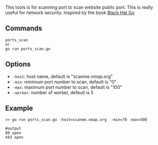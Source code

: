This tools is for scanning port to scan website public port. This is really useful for network security. Inspired by the book  [Black Hat Go](https://www.amazon.com/Black-Hat-Go-Programming-Pentesters/dp/1593278659)

## Commands

    ports_scan
    or
    go run ports_scan.go

## Options

- ``-host``: host name, default is "scanme.nmap.org"
- ``-min``: minimum port number to scan, default is "0"
- ``-max``: maximum port number to scan, default is "100"
- ``-worker``: number of worker, default is 5
 
 ## Example
 
    >> go run ports_scan.go -host=scanme.nmap.org  -min=70 -max=500
    
    #output
    80 open
    443 open

